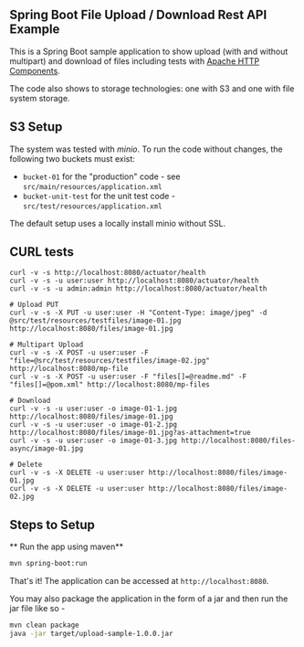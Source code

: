 ## Spring Boot File Upload / Download Rest API Example

This is a Spring Boot sample application to show upload (with and without multipart) and download of files including
tests with [Apache HTTP Components](https://hc.apache.org/).

The code also shows to storage technologies: one with S3 and one with file system storage.

## S3 Setup

The system was tested with *minio*. To run the code without changes, the following two buckets must exist:
- `bucket-01` for the "production" code - see `src/main/resources/application.xml`
- `bucket-unit-test` for the unit test code - `src/test/resources/application.xml`

The default setup uses a locally install minio without SSL.

## CURL tests

```
curl -v -s http://localhost:8080/actuator/health
curl -v -s -u user:user http://localhost:8080/actuator/health
curl -v -s -u admin:admin http://localhost:8080/actuator/health

# Upload PUT
curl -v -s -X PUT -u user:user -H "Content-Type: image/jpeg" -d @src/test/resources/testfiles/image-01.jpg http://localhost:8080/files/image-01.jpg

# Multipart Upload
curl -v -s -X POST -u user:user -F "file=@src/test/resources/testfiles/image-02.jpg" http://localhost:8080/mp-file
curl -v -s -X POST -u user:user -F "files[]=@readme.md" -F "files[]=@pom.xml" http://localhost:8080/mp-files

# Download
curl -v -s -u user:user -o image-01-1.jpg http://localhost:8080/files/image-01.jpg
curl -v -s -u user:user -o image-01-2.jpg http://localhost:8080/files/image-01.jpg?as-attachment=true
curl -v -s -u user:user -o image-01-3.jpg http://localhost:8080/files-async/image-01.jpg

# Delete
curl -v -s -X DELETE -u user:user http://localhost:8080/files/image-01.jpg
curl -v -s -X DELETE -u user:user http://localhost:8080/files/image-02.jpg
```

## Steps to Setup

** Run the app using maven**

```bash
mvn spring-boot:run
```

That's it! The application can be accessed at `http://localhost:8080`.

You may also package the application in the form of a jar and then run the jar file like so -

```bash
mvn clean package
java -jar target/upload-sample-1.0.0.jar
```